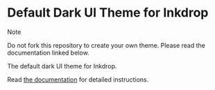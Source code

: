 # Default Dark UI Theme for Inkdrop

> [!NOTE]
> Do not fork this repository to create your own theme. Please read the documentation linked below.

The default dark UI theme for Inkdrop.

Read [the documentation](https://developers.inkdrop.app/guides/create-a-theme) for detailed instructions.

